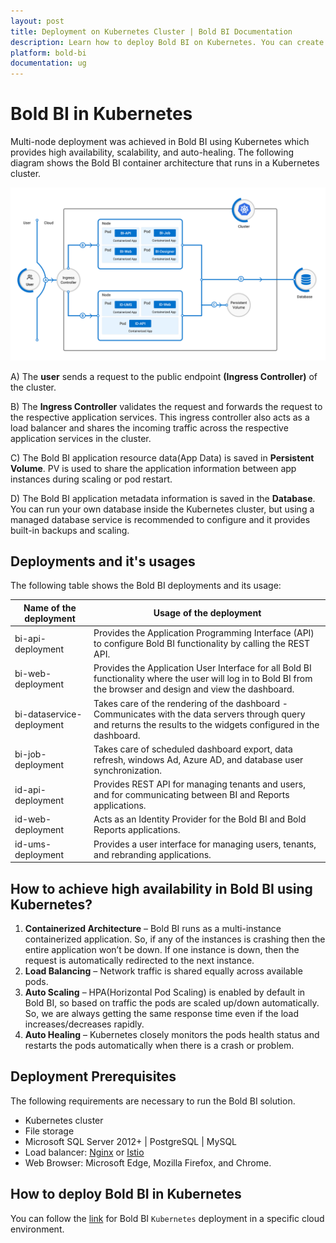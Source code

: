 ```yaml
---
layout: post
title: Deployment on Kubernetes Cluster | Bold BI Documentation
description: Learn how to deploy Bold BI on Kubernetes. You can create Kubernetes cluster on either cloud or on-premise infrastructure.
platform: bold-bi
documentation: ug
---
```


# Bold BI in Kubernetes

Multi-node deployment was achieved in Bold BI using Kubernetes which provides high availability, scalability, and auto-healing. The following diagram shows the Bold BI container architecture that runs in a Kubernetes cluster.
  
  ![boldbi architectural diagram kubernetes](/static/assets/embedded/setup/images/architecture-diagram-k8s.png)

A) The **user** sends a request to the public endpoint **(Ingress Controller)** of the cluster.

B) The **Ingress Controller** validates the request and forwards the request to the respective application services. This ingress controller also acts as a load balancer and shares the incoming traffic across the respective application services in the cluster.

C) The Bold BI application resource data(App Data) is saved in **Persistent Volume**. PV is used to share the application information between app instances during scaling or pod restart.

D) The Bold BI application metadata information is saved in the **Database**. You can run your own database inside the Kubernetes cluster, but using a managed database service is recommended to configure and it provides built-in backups and scaling.

## Deployments and it's usages

The following table shows the Bold BI deployments and its usage:

|Name of the deployment | Usage of the deployment|
|-------------------|-----------------------|
| bi-api-deployment | Provides the Application Programming Interface (API) to configure Bold BI functionality by calling the REST API.|
| bi-web-deployment | Provides the Application User Interface for all Bold BI functionality where the user will log in to Bold BI from the browser and design and view the dashboard. |
| bi-dataservice-deployment| Takes care of the rendering of the dashboard - Communicates with the data servers through query and returns the results to the widgets configured in the dashboard. |
| bi-job-deployment | Takes care of scheduled dashboard export, data refresh, windows Ad, Azure AD, and database user synchronization. |
| id-api-deployment | Provides REST API for managing tenants and users, and for communicating between BI and Reports applications. |
| id-web-deployment | Acts as an Identity Provider for the Bold BI and Bold Reports applications.|
| id-ums-deployment | Provides a user interface for managing users, tenants, and rebranding applications. |

## How to achieve high availability in Bold BI using Kubernetes?

1. **Containerized Architecture** – Bold BI runs as a multi-instance containerized application. So, if any of the instances is crashing then the entire application won’t be down. If one instance is down, then the request is automatically redirected to the next instance. 
2. **Load Balancing** – Network traffic is shared equally across available pods. 
3. **Auto Scaling** – HPA(Horizontal Pod Scaling) is enabled by default in Bold BI, so based on traffic the pods are scaled up/down automatically. So, we are always getting the same response time even if the load increases/decreases rapidly. 
4. **Auto Healing** – Kubernetes closely monitors the pods health status and restarts the pods automatically when there is a crash or problem. 

## Deployment Prerequisites

The following requirements are necessary to run the Bold BI solution.

* Kubernetes cluster
* File storage
* Microsoft SQL Server 2012+ | PostgreSQL | MySQL
* Load balancer: [Nginx](https://docs.nginx.com/nginx-ingress-controller/installation/installation-with-manifests/) or [Istio](https://istio.io/latest/docs/setup/getting-started/)
* Web Browser: Microsoft Edge, Mozilla Firefox, and Chrome.

## How to deploy Bold BI in Kubernetes

You can follow the [link](https://github.com/boldbi/boldbi-kubernetes) for Bold BI `Kubernetes` deployment in a specific cloud environment.
